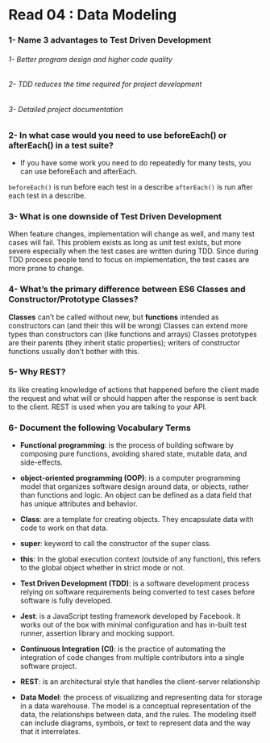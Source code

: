 # Read 04 : Data Modeling

### 1- Name 3 advantages to Test Driven Development

###### 1- Better program design and higher code quality
###### 2- TDD reduces the time required for project development
###### 3- Detailed project documentation

### 2- In what case would you need to use beforeEach() or afterEach() in a test suite?
* If you have some work you need to do repeatedly for many tests, you can use beforeEach and afterEach.

`beforeEach()` is run before each test in a describe `afterEach()` is run after each test in a describe.

### 3- What is one downside of Test Driven Development

When feature changes, implementation will change as well, and many test cases will fail.
This problem exists as long as unit test exists, but more severe especially when the test cases are written during TDD. Since during TDD process people tend to focus on implementation, the test cases are more prone to change.

### 4- What’s the primary difference between ES6 Classes and Constructor/Prototype Classes?

**Classes** can’t be called without new, but **functions** intended as constructors can (and their this will be wrong) Classes can extend more types than constructors can (like functions and arrays) Classes prototypes are their parents (they inherit static properties); writers of constructor functions usually don’t bother with this.

### 5- Why REST?

its like creating knowledge of actions that happened before the client made the request and what will or should happen after the response is sent back to the client. REST is used when you are talking to your API.

### 6- Document the following Vocabulary Terms
* **Functional programming**: is the process of building software by composing pure functions, avoiding shared state, mutable data, and side-effects.

* **object-oriented programming (OOP)**: is a computer programming model that organizes software design around data, or objects, rather than functions and logic. An object can be defined as a data field that has unique attributes and behavior.

* **Class**: are a template for creating objects. They encapsulate data with code to work on that data.

* **super**: keyword to call the constructor of the super class.

* **this**: In the global execution context (outside of any function), this refers to the global object whether in strict mode or not.

* **Test Driven Development (TDD)**: is a software development process relying on software requirements being converted to test cases before software is fully developed.

* **Jest**: is a JavaScript testing framework developed by Facebook. It works out of the box with minimal configuration and has in-built test runner, assertion library and mocking support.

* **Continuous Integration (CI)**: is the practice of automating the integration of code changes from multiple contributors into a single software project.

* **REST**: is an architectural style that handles the client-server relationship

* **Data Model**: the process of visualizing and representing data for storage in a data warehouse. The model is a conceptual representation of the data, the relationships between data, and the rules. The modeling itself can include diagrams, symbols, or text to represent data and the way that it interrelates.